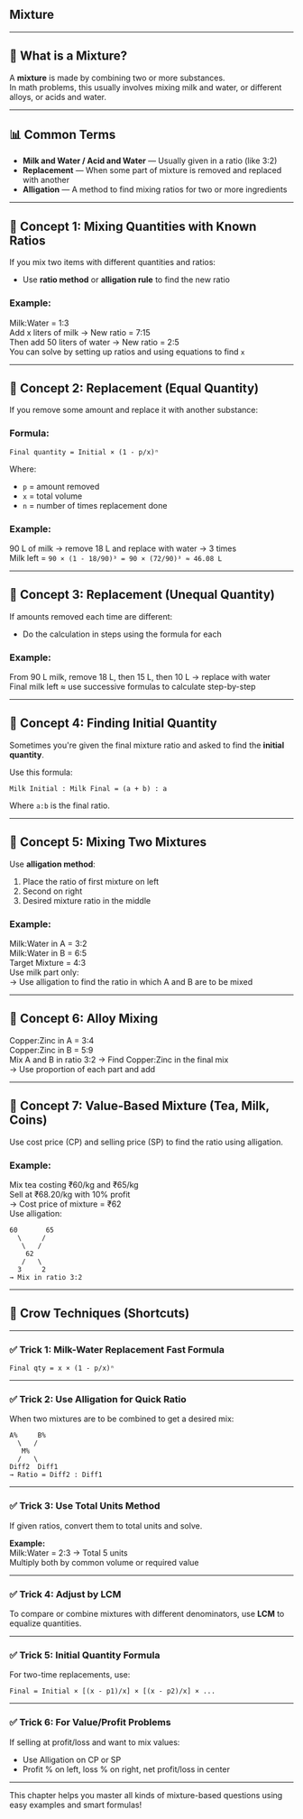 ## Mixture

---

## 🧪 What is a Mixture?

A **mixture** is made by combining two or more substances.  
In math problems, this usually involves mixing milk and water, or different alloys, or acids and water.

---

## 📊 Common Terms

- **Milk and Water / Acid and Water** — Usually given in a ratio (like 3:2)
- **Replacement** — When some part of mixture is removed and replaced with another
- **Alligation** — A method to find mixing ratios for two or more ingredients

---

## 🔹 Concept 1: Mixing Quantities with Known Ratios

If you mix two items with different quantities and ratios:
- Use **ratio method** or **alligation rule** to find the new ratio

### Example:
Milk:Water = 1:3  
Add x liters of milk → New ratio = 7:15  
Then add 50 liters of water → New ratio = 2:5  
You can solve by setting up ratios and using equations to find `x`

---

## 🔹 Concept 2: Replacement (Equal Quantity)

If you remove some amount and replace it with another substance:

### Formula:
```
Final quantity = Initial × (1 - p/x)ⁿ
```
Where:  
- `p` = amount removed  
- `x` = total volume  
- `n` = number of times replacement done

### Example:
90 L of milk → remove 18 L and replace with water → 3 times  
Milk left = `90 × (1 - 18/90)³ = 90 × (72/90)³ ≈ 46.08 L`

---

## 🔹 Concept 3: Replacement (Unequal Quantity)

If amounts removed each time are different:
- Do the calculation in steps using the formula for each

### Example:
From 90 L milk, remove 18 L, then 15 L, then 10 L → replace with water  
Final milk left ≈ use successive formulas to calculate step-by-step

---

## 🔹 Concept 4: Finding Initial Quantity

Sometimes you're given the final mixture ratio and asked to find the **initial quantity**.

Use this formula:
```
Milk Initial : Milk Final = (a + b) : a
```
Where `a:b` is the final ratio.

---

## 🔹 Concept 5: Mixing Two Mixtures

Use **alligation method**:
1. Place the ratio of first mixture on left
2. Second on right
3. Desired mixture ratio in the middle

### Example:

Milk:Water in A = 3:2  
Milk:Water in B = 6:5  
Target Mixture = 4:3  
Use milk part only:  
→ Use alligation to find the ratio in which A and B are to be mixed

---

## 🔹 Concept 6: Alloy Mixing

Copper:Zinc in A = 3:4  
Copper:Zinc in B = 5:9  
Mix A and B in ratio 3:2 → Find Copper:Zinc in the final mix  
→ Use proportion of each part and add

---

## 🔹 Concept 7: Value-Based Mixture (Tea, Milk, Coins)

Use cost price (CP) and selling price (SP) to find the ratio using alligation.

### Example:

Mix tea costing ₹60/kg and ₹65/kg  
Sell at ₹68.20/kg with 10% profit  
→ Cost price of mixture = ₹62  
Use alligation:
```
60       65  
  \     /
   \   /
    62  
   /   \
  3     2
→ Mix in ratio 3:2
```

---

## 🧠 Crow Techniques (Shortcuts)

---

### ✅ Trick 1: Milk-Water Replacement Fast Formula

```
Final qty = x × (1 - p/x)ⁿ
```

---

### ✅ Trick 2: Use Alligation for Quick Ratio

When two mixtures are to be combined to get a desired mix:
```
A%     B%  
  \   /
   M%  
  /   \
Diff2  Diff1  
→ Ratio = Diff2 : Diff1
```

---

### ✅ Trick 3: Use Total Units Method

If given ratios, convert them to total units and solve.

**Example:**  
Milk:Water = 2:3 → Total 5 units  
Multiply both by common volume or required value

---

### ✅ Trick 4: Adjust by LCM

To compare or combine mixtures with different denominators, use **LCM** to equalize quantities.

---

### ✅ Trick 5: Initial Quantity Formula

For two-time replacements, use:
```
Final = Initial × [(x - p1)/x] × [(x - p2)/x] × ...
```

---

### ✅ Trick 6: For Value/Profit Problems

If selling at profit/loss and want to mix values:
- Use Alligation on CP or SP
- Profit % on left, loss % on right, net profit/loss in center

---

This chapter helps you master all kinds of mixture-based questions using easy examples and smart formulas!
